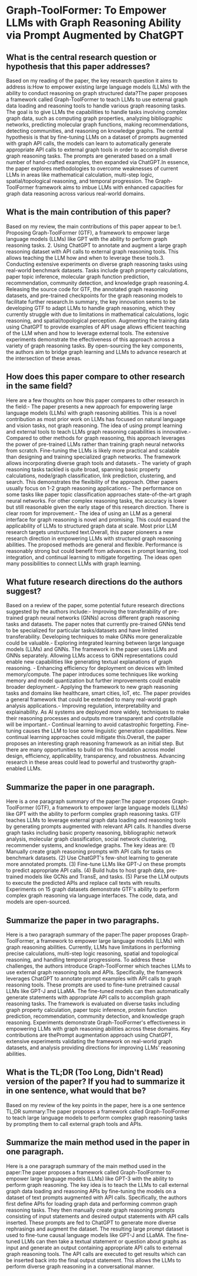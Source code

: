 # Graph-ToolFormer: To Empower LLMs with Graph Reasoning Ability via   Prompt Augmented by ChatGPT

## What is the central research question or hypothesis that this paper addresses?

Based on my reading of the paper, the key research question it aims to address is:How to empower existing large language models (LLMs) with the ability to conduct reasoning on graph structured data?The paper proposes a framework called Graph-ToolFormer to teach LLMs to use external graph data loading and reasoning tools to handle various graph reasoning tasks. The goal is to give LLMs the capabilities to handle tasks involving complex graph data, such as computing graph properties, analyzing bibliographic networks, predicting molecular graph functions, making recommendations, detecting communities, and reasoning on knowledge graphs. The central hypothesis is that by fine-tuning LLMs on a dataset of prompts augmented with graph API calls, the models can learn to automatically generate appropriate API calls to external graph tools in order to accomplish diverse graph reasoning tasks. The prompts are generated based on a small number of hand-crafted examples, then expanded via ChatGPT.In essence, the paper explores methodologies to overcome weaknesses of current LLMs in areas like mathematical calculation, multi-step logic, spatial/topological reasoning, and temporal progression. The Graph-ToolFormer framework aims to imbue LLMs with enhanced capacities for graph data reasoning across various real-world domains.


## What is the main contribution of this paper?

Based on my review, the main contributions of this paper appear to be:1. Proposing Graph-ToolFormer (GTF), a framework to empower large language models (LLMs) like GPT with the ability to perform graph reasoning tasks. 2. Using ChatGPT to annotate and augment a large graph reasoning dataset with API calls to external graph reasoning tools. This allows teaching the LLM how and when to leverage these tools.3. Conducting extensive experiments on diverse graph reasoning tasks using real-world benchmark datasets. Tasks include graph property calculations, paper topic inference, molecular graph function prediction, recommendation, community detection, and knowledge graph reasoning.4. Releasing the source code for GTF, the annotated graph reasoning datasets, and pre-trained checkpoints for the graph reasoning models to facilitate further research.In summary, the key innovation seems to be developing GTF to adapt LLMs to handle graph reasoning, which they currently struggle with due to limitations in mathematical calculations, logic reasoning, and spatial/topological perception. Augmenting the training data using ChatGPT to provide examples of API usage allows efficient teaching of the LLM when and how to leverage external tools. The extensive experiments demonstrate the effectiveness of this approach across a variety of graph reasoning tasks. By open-sourcing the key components, the authors aim to bridge graph learning and LLMs to advance research at the intersection of these areas.


## How does this paper compare to other research in the same field?

Here are a few thoughts on how this paper compares to other research in the field:- The paper presents a new approach for empowering large language models (LLMs) with graph reasoning abilities. This is a novel contribution as most prior work on LLMs has focused on natural language and vision tasks, not graph reasoning. The idea of using prompt learning and external tools to teach LLMs graph reasoning capabilities is innovative.- Compared to other methods for graph reasoning, this approach leverages the power of pre-trained LLMs rather than training graph neural networks from scratch. Fine-tuning the LLMs is likely more practical and scalable than designing and training specialized graph networks. The framework allows incorporating diverse graph tools and datasets.- The variety of graph reasoning tasks tackled is quite broad, spanning basic property calculations, node/graph classification, link prediction, clustering, and search. This demonstrates the flexibility of the approach. Other papers usually focus on 1-2 graph reasoning applications.- The performance on some tasks like paper topic classification approaches state-of-the-art graph neural networks. For other complex reasoning tasks, the accuracy is lower but still reasonable given the early stage of this research direction. There is clear room for improvement.- The idea of using an LLM as a general interface for graph reasoning is novel and promising. This could expand the applicability of LLMs to structured graph data at scale. Most prior LLM research targets unstructured text.Overall, this paper pioneers a new research direction in empowering LLMs with structured graph reasoning abilities. The proposed methods are general and flexible. Performance is reasonably strong but could benefit from advances in prompt learning, tool integration, and continual learning to mitigate forgetting. The ideas open many possibilities to connect LLMs with graph learning.


## What future research directions do the authors suggest?

Based on a review of the paper, some potential future research directions suggested by the authors include:- Improving the transferability of pre-trained graph neural networks (GNNs) across different graph reasoning tasks and datasets. The paper notes that currently pre-trained GNNs tend to be specialized for particular tasks/datasets and have limited transferability. Developing techniques to make GNNs more generalizable could be valuable.- Exploring integrated learning between large language models (LLMs) and GNNs. The framework in the paper uses LLMs and GNNs separately. Allowing LLMs access to GNN representations could enable new capabilities like generating textual explanations of graph reasoning. - Enhancing efficiency for deployment on devices with limited memory/compute. The paper introduces some techniques like working memory and model quantization but further improvements could enable broader deployment.- Applying the framework to new graph reasoning tasks and domains like healthcare, smart cities, IoT, etc. The paper provides a general framework that could be extended to many real-world graph analysis applications.- Improving regulation, interpretability and explainability. As AI systems are deployed more widely, techniques to make their reasoning processes and outputs more transparent and controllable will be important.- Continual learning to avoid catastrophic forgetting. Fine-tuning causes the LLM to lose some linguistic generation capabilities. New continual learning approaches could mitigate this.Overall, the paper proposes an interesting graph reasoning framework as an initial step. But there are many opportunities to build on this foundation across model design, efficiency, applicability, transparency, and robustness. Advancing research in these areas could lead to powerful and trustworthy graph-enabled LLMs.


## Summarize the paper in one paragraph.

Here is a one paragraph summary of the paper:The paper proposes Graph-ToolFormer (GTF), a framework to empower large language models (LLMs) like GPT with the ability to perform complex graph reasoning tasks. GTF teaches LLMs to leverage external graph data loading and reasoning tools by generating prompts augmented with relevant API calls. It handles diverse graph tasks including basic property reasoning, bibliographic network analysis, molecular graph classification, social network clustering, recommender systems, and knowledge graphs. The key ideas are: (1) Manually create graph reasoning prompts with API calls for tasks on benchmark datasets. (2) Use ChatGPT's few-shot learning to generate more annotated prompts. (3) Fine-tune LLMs like GPT-J on these prompts to predict appropriate API calls. (4) Build hubs to host graph data, pre-trained models like GCNs and TransE, and tasks. (5) Parse the LLM outputs to execute the predicted APIs and replace call texts with results. Experiments on 15 graph datasets demonstrate GTF's ability to perform complex graph reasoning via language interfaces. The code, data, and models are open-sourced.


## Summarize the paper in two paragraphs.

Here is a two paragraph summary of the paper:The paper proposes Graph-ToolFormer, a framework to empower large language models (LLMs) with graph reasoning abilities. Currently, LLMs have limitations in performing precise calculations, multi-step logic reasoning, spatial and topological reasoning, and handling temporal progressions. To address these challenges, the authors introduce Graph-ToolFormer which teaches LLMs to use external graph reasoning tools and APIs. Specifically, the framework leverages ChatGPT to annotate prompt examples with API calls to graph reasoning tools. These prompts are used to fine-tune pretrained causal LLMs like GPT-J and LLaMA. The fine-tuned models can then automatically generate statements with appropriate API calls to accomplish graph reasoning tasks. The framework is evaluated on diverse tasks including graph property calculation, paper topic inference, protein function prediction, recommendation, community detection, and knowledge graph reasoning. Experiments demonstrate Graph-ToolFormer's effectiveness in empowering LLMs with graph reasoning abilities across these domains. Key contributions are thePrompt augmentation approach using ChatGPT, extensive experiments validating the framework on real-world graph datasets, and analysis providing directions for improving LLMs' reasoning abilities.


## What is the TL;DR (Too Long, Didn't Read) version of the paper? If you had to summarize it in one sentence, what would that be?

Based on my review of the key points in the paper, here is a one sentence TL;DR summary:The paper proposes a framework called Graph-ToolFormer to teach large language models to perform complex graph reasoning tasks by prompting them to call external graph tools and APIs.


## Summarize the main method used in the paper in one paragraph.

Here is a one paragraph summary of the main method used in the paper:The paper proposes a framework called Graph-ToolFormer to empower large language models (LLMs) like GPT-3 with the ability to perform graph reasoning. The key idea is to teach the LLMs to call external graph data loading and reasoning APIs by fine-tuning the models on a dataset of text prompts augmented with API calls. Specifically, the authors first define APIs for loading graph data and performing common graph reasoning tasks. They then manually create graph reasoning prompts consisting of input statements and desired output statements with API calls inserted. These prompts are fed to ChatGPT to generate more diverse rephrasings and augment the dataset. The resulting large prompt dataset is used to fine-tune causal language models like GPT-J and LLaMA. The fine-tuned LLMs can then take a textual statement or question about graphs as input and generate an output containing appropriate API calls to external graph reasoning tools. The API calls are executed to get results which can be inserted back into the final output statement. This allows the LLMs to perform diverse graph reasoning in a conversational manner.
